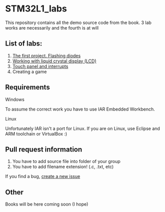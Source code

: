 STM32L1_labs
============
This repository contains all the demo source code from the book. 3 lab works are necessarily and the fourth is at will

List of labs:
--------------

1. [The first project. Flashing diodes]
2. [Working with liquid crystal display (LCD)]
3. [Touch panel and interrupts]
4. Creating a game

Requirements
------------
Windows

To assume the correct work you have to use IAR Embedded Workbench. 

Linux

Unfortunately IAR isn't a port for Linux. If you are on Linux, use Eclipse and ARM toolchain or VirtualBox :)

Pull request information
---------

1. You have to add source file into folder of your group
2. You have to add filename extension! (.c, .txt, etc)

If you find a bug, [create a new issue]

[The first project. Flashing diodes]:https://github.com/dep403mai/STM32L1_labs/tree/master/lab1
[Working with liquid crystal display (LCD)]: https://github.com/dep403mai/STM32L1_labs/tree/master/lab2
[Touch panel and interrupts]: https://github.com/dep403mai/STM32L1_labs/tree/master/lab3
[create a new issue]:https://github.com/dep403mai/STM32L1_labs/issues/new

Other
------

Books will be here coming soon (I hope)
